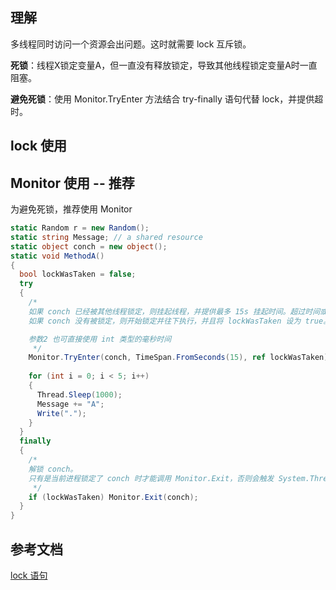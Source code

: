 
## 理解

多线程同时访问一个资源会出问题。这时就需要 lock 互斥锁。

**死锁**：线程X锁定变量A，但一直没有释放锁定，导致其他线程锁定变量A时一直阻塞。

**避免死锁**：使用 Monitor.TryEnter 方法结合 try-finally 语句代替 lock，并提供超时。


## lock 使用


## Monitor 使用 -- 推荐

为避免死锁，推荐使用 Monitor


```cs
static Random r = new Random();
static string Message; // a shared resource
static object conch = new object();
static void MethodA()
{
  bool lockWasTaken = false;
  try
  {
    /* 
    如果 conch 已经被其他线程锁定，则挂起线程，并提供最多 15s 挂起时间。超过时间或者 conch 解锁后再往下执行。
    如果 conch 没有被锁定，则开始锁定并往下执行，并且将 lockWasTaken 设为 true。

    参数2 也可直接使用 int 类型的毫秒时间
     */
    Monitor.TryEnter(conch, TimeSpan.FromSeconds(15), ref lockWasTaken);
    
    for (int i = 0; i < 5; i++)
    {
      Thread.Sleep(1000);
      Message += "A";
      Write(".");
    }
  }
  finally
  {
    /* 
    解锁 conch。
    只有是当前进程锁定了 conch 时才能调用 Monitor.Exit，否则会触发 System.Threading.SynchronizationLockException 异常，所以这里最好加个判断。
     */
    if (lockWasTaken) Monitor.Exit(conch);
  }
}
```


## 参考文档
[lock 语句](https://learn.microsoft.com/zh-cn/dotnet/csharp/language-reference/statements/lock)
